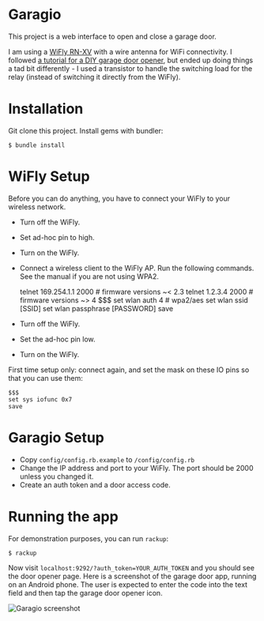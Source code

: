 Garagio
===========================

This project is a web interface to open and close a garage door. 

I am using a [WiFly RN-XV](http://www.rovingnetworks.com/products/RN171XV) 
with a wire antenna for WiFi connectivity.  I followed [a 
tutorial for a DIY garage door opener](http://www.dinnovative.com/?p=163), but 
ended up doing things a tad bit differently - I used a transistor to handle the switching load for the 
relay (instead of switching it directly from the WiFly).  

Installation
============
Git clone this project. 
Install gems with bundler: 
    
    $ bundle install
    
WiFly Setup
===========
Before you can do anything, you have to connect your WiFly to your wireless network.  
* Turn off the WiFly.
* Set ad-hoc pin to high.
* Turn on the WiFly.
* Connect a wireless client to the WiFly AP.  Run the following commands.  See the manual if you are not using WPA2.

    telnet 169.254.1.1 2000 # firmware versions ~< 2.3
    telnet 1.2.3.4 2000     # firmware versions ~> 4
    $$$
    set wlan auth 4         # wpa2/aes
    set wlan ssid [SSID]
    set wlan passphrase [PASSWORD]
    save

* Turn off the WiFly.
* Set the ad-hoc pin low.
* Turn on the WiFly.

First time setup only: connect again, and set the mask on these IO pins so that you can use them: 
    
    $$$
    set sys iofunc 0x7 
    save

Garagio Setup
=============
* Copy `config/config.rb.example` to `/config/config.rb`
* Change the IP address and port to your WiFly.  The port should be 2000 unless you changed it.
* Create an auth token and a door access code. 

Running the app
===============
For demonstration purposes, you can run `rackup`: 
    
    $ rackup

Now visit `localhost:9292/?auth_token=YOUR_AUTH_TOKEN` and you should see the door opener page. Here is a screenshot of the garage door app, running on an Android phone. The user 
is expected to enter the code into the text field and then tap the garage
door opener icon. 

![Garagio screenshot](https://raw.github.com/unclebilly/garagio/master/doc/pics/garagio_screenshot.png "garagio screenshot")